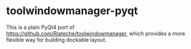 # toolwindowmanager-pyqt
This is a plain PyQt4 port of https://github.com/Riateche/toolwindowmanager, which provides a more flexible way for building dockable layout.
